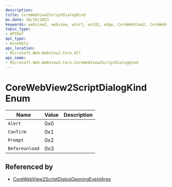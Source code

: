 ```yaml
---
description: 
title: CoreWebView2ScriptDialogKind
ms.date: 10/16/2023
keywords: webview2, webview, winrt, win32, edge, CoreWebView2, CoreWebView2Controller, browser control, edge html, CoreWebView2ScriptDialogKind
topic_type:
- APIRef
api_type:
- Assembly
api_location:
- Microsoft.Web.WebView2.Core.dll
api_name:
- Microsoft.Web.WebView2.Core.CoreWebView2ScriptDialogKind
---
```


# CoreWebView2ScriptDialogKind Enum

| Name |  Value | Description |
|--|--|--|
|`Alert` | 0x0  |  |
|`Confirm` | 0x1  |  |
|`Prompt` | 0x2  |  |
|`Beforeunload` | 0x3  |  |


## Referenced by

- [CoreWebView2ScriptDialogOpeningEventArgs](corewebview2scriptdialogopeningeventargs.md)
